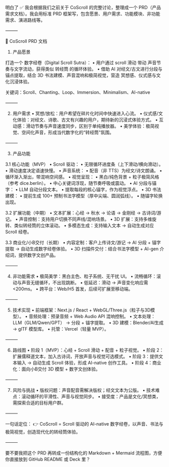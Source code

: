 明白了 ✅ 我会根据我们之前关于 CoScroll 的完整讨论，整理成一个 PRD（产品需求文档）。我会用标准 PRD 框架写，包含愿景、用户需求、功能模块、非功能需求、演进路线等。

⸻

📜 CoScroll PRD 文档

1. 产品愿景

打造一个 数字经卷（Digital Scroll Sutra）：
	•	用户通过 scroll 滑动 带动 声音节奏与文字流动，获得类似 转经筒 的循环体验。
	•	借助 AI 对经文/古文进行分段与锚点提取，结合 3D 书法建模、声音混响和极简视觉，营造 冥想感、仪式感与文化沉浸体验。

关键词：Scroll、Chanting、Loop、Immersion、Minimalism、AI-native

⸻

2. 用户需求
	•	冥想/放松：用户希望在碎片化时间中快速进入心流。
	•	仪式感/文化体验：对经文、诗歌、古文有兴趣的用户，期待新的沉浸式体验方式。
	•	互动感：滑动节奏与声音速度同步，区别于单纯播放器。
	•	美学体验：极简视觉、空间化声音，形成当代数字化的“转经筒”氛围。

⸻

3. 产品功能

3.1 核心功能（MVP）
	•	Scroll 驱动：
	•	无限循环进度条（上下滑动/横向滑动）。
	•	滑动速度决定语速快慢。
	•	声音系统：
	•	配音（非 TTS）为经文/诗文朗诵。
	•	循环渐入渐出，带混响空间感。
	•	视觉呈现：
	•	黑白/纯色背景 + 粒子极简风格（参考 dice.berlin）。
	•	中心关键词浮现，随节奏呼吸或震动。
	•	AI 分段与锚字：
	•	LLM 自动分段文本。
	•	提取每段的核心锚字，作为视觉浮点。
	•	3D 书法建模：
	•	提前生成 100+ 预制书法字模型（厚中尖端、圆润弧线）。
	•	随锚字轮换出现。

3.2 扩展功能（中期）
	•	文本扩展：心经 → 秋水 → 论语 → 金刚经 → 古诗词/游记。
	•	声音控制：支持用户切换不同声线/混响场景。
	•	3D 扩展：支持多维旋转、类似转经筒的立体滚动。
	•	多模态生成：支持输入文本 → 自动生成对应 Scroll 经卷。

3.3 商业化/小B交付（长期）
	•	内容定制：客户上传诗文/游记 → AI 分段 + 锚字提取 → 自动生成数字经卷体验。
	•	3D 扫描件交付：结合书法字模型 + AI-gen 介绍词，提供数字文创产品。

⸻

4. 非功能需求
	•	极简美学：黑白主色、粒子系统、无干扰 UI。
	•	流畅循环：滚动与声音无缝循环，不出现跳断。
	•	低延迟：滑动 → 声音变化响应需 <200ms。
	•	跨平台：Web/H5 首发，后续可扩展至移动端。

⸻

5. 技术实现
	•	前端框架：Next.js / React + WebGL/Three.js（粒子与3D模型）。
	•	音频处理：预录音频 + Web Audio API 混响控制。
	•	文本处理：LLM（GLM/Qwen/GPT） → 分段 + 锚字提取。
	•	3D 建模：Blender/AI生成 → glTF 模型库。
	•	托管：Vercel（轻量 MVP）。

⸻

6. 路线图
	•	阶段 1（MVP）：心经 + Scroll 滑动 + 配音 + 粒子视觉。
	•	阶段 2：扩展儒释道文本，加入古诗词，开放声音与视觉可选模式。
	•	阶段 3：提供文本输入 → 自动生成 Scroll 体验，形成 AI-native 创作工具。
	•	阶段 4：商业化：面向小B交付 3D 模型 + 数字文创体验。

⸻

7. 风险与挑战
	•	版权问题：声音配音需解决版权；经文文本为公版。
	•	技术难点：滚动循环的平滑性、声音与视觉同步。
	•	接受度：产品是文化/冥想类，需探索合适的目标用户群。

⸻

一句话定位：
👉 CoScroll = Scroll 驱动的 AI-native 数字经卷，以声音、书法与极简视觉，创造现代化的转经筒体验。

⸻

要不要我把这个 PRD 再转成一份结构化的 Markdown + Mermaid 流程图，方便你直接放到 GitHub README 或 Deck 里？